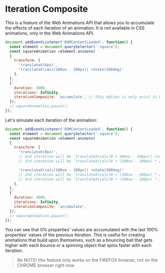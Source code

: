 # Iteration Composite

This is a feature of the Web Animations API that allows you to accumulate the effects of each iteration of an animation. It is not available in CSS animations, only in the Web Animations API.

```js
document.addEventListener('DOMContentLoaded', function() {
  const element = document.querySelector('.square');
  const squareAnimation =element.animate(
  {
    transform: [
      'translateX(0px)',
      'translateX(calc(100vw - 100px)) rotate(360deg)'
    ],
  },
  {
    duration: 3000,
    iterations: Infinity,
    iterationComposite: 'accumulate', // this option is only exist in Web Animations API, not in CSS
  });
  // squareAnimation.pause();
});
```

Let's simulate each iteration of the animation:


```js
document.addEventListener('DOMContentLoaded', function() {
  const element = document.querySelector('.square');
  const squareAnimation =element.animate(
  {
    transform: [
      'translateX(0px)',
      // 2nd iteration will be `translateX(calc(0 + 100vw - 100px)) rotate(360deg)`
      // 3rd iteration will be `translateX(calc(0 + (100vw - 100px) * 2)) rotate(calc(360deg * 2))`

      'translateX(calc(100vw - 100px)) rotate(360deg)'
      // 2nd iteration will be `translateX(calc(0 + (100vw - 100px) * 2)) rotate(calc(360deg * 2))`
      // 3rd iteration will be `translateX(calc(0 + (100vw - 100px) * 3)) rotate(calc(360deg * 3))`
    ],
  },
  {
    duration: 3000,
    iterations: Infinity,
    iterationComposite: 'accumulate',
  });
  // squareAnimation.pause();
});
```

You can see that 0% properties' values are accumulated with the last 100% properties' values of the previous iteration. This is useful for creating animations that build upon themselves, such as a bouncing ball that gets higher with each bounce or a spinning object that spins faster with each iteration.

> Be NOTE! this feature only works on the FIREFOX browser, not on the CHROME browser right now.



